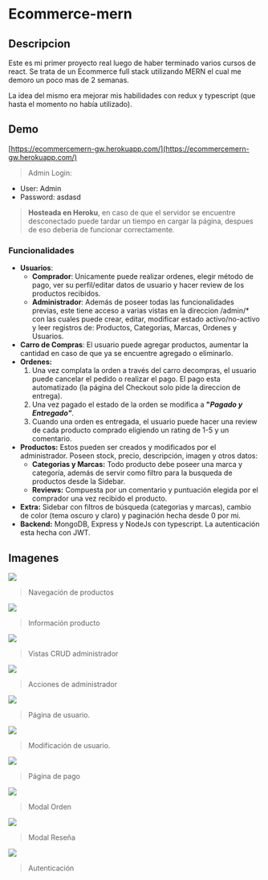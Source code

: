 # Ecommerce-mern

## Descripcion

Este es mi primer proyecto real luego de haber terminado varios cursos de react. Se trata de un Ecommerce full stack utilizando MERN el cual me demoro un poco mas de 2 semanas.

La idea del mismo era mejorar mis habilidades con redux y typescript (que hasta el momento no había utilizado).

## Demo

[https://ecommercemern-gw.herokuapp.com/](https://ecommercemern-gw.herokuapp.com/)

> Admin Login:

- User: Admin
- Password: asdasd

> **Hosteada en Heroku**, en caso de que el servidor se encuentre desconectado puede tardar un tiempo en cargar la página, despues de eso deberia de funcionar correctamente.

### Funcionalidades

- **Usuarios**:
  - **Comprador**: Unicamente puede realizar ordenes, elegir método de pago, ver su perfil/editar datos de usuario y hacer review de los productos recibidos.
  - **Administrador**: Además de poseer todas las funcionalidades previas, este tiene acceso a varias vistas en la direccion /admin/\* con las cuales puede crear, editar, modificar estado activo/no-activo y leer registros de: Productos, Categorias, Marcas, Ordenes y Usuarios.
- **Carro de Compras**: El usuario puede agregar productos, aumentar la cantidad en caso de que ya se encuentre agregado o eliminarlo.
- **Ordenes:**
  1.  Una vez complata la orden a través del carro decompras, el usuario puede cancelar el pedido o realizar el pago. El pago esta automatizado (la página del Checkout solo pide la direccion de entrega).
  2.  Una vez pagado el estado de la orden se modifica a **"_Pagado y Entregado"_**.
  3.  Cuando una orden es entregada, el usuario puede hacer una review de cada producto comprado eligiendo un rating de 1-5 y un comentario.
- **Productos:** Estos pueden ser creados y modificados por el administrador. Poseen stock, precio, descripción, imagen y otros datos:
  - **Categorias y Marcas:** Todo producto debe poseer una marca y categoría, además de servir como filtro para la busqueda de productos desde la Sidebar.
  - **Reviews:** Compuesta por un comentario y puntuación elegida por el comprador una vez recibido el producto.
- **Extra:** Sidebar con filtros de búsqueda (categorias y marcas), cambio de color (tema oscuro y claro) y paginación hecha desde 0 por mi.
- **Backend:** MongoDB, Express y NodeJs con typescript. La autenticación esta hecha con JWT.

## Imagenes

![](https://i.imgur.com/fhm9HAI.png)

> Navegación de productos

![](https://i.imgur.com/PvmpGOU.png)

> Información producto

![](https://i.imgur.com/RazGkFt.png)

> Vistas CRUD administrador

![](https://i.imgur.com/amoMjfz.png)

> Acciones de administrador

![](https://i.imgur.com/9uGEokX.png)

> Página de usuario.

![](https://i.imgur.com/zaZcpMT.png)

> Modificación de usuario.

![](https://i.imgur.com/737MjL4.png)

> Página de pago

![](https://i.imgur.com/TImZ6PQ.png)

> Modal Orden

![](https://i.imgur.com/BclbCcH.png)

> Modal Reseña

![](https://i.imgur.com/hedlDAp.png)

> Autenticación
